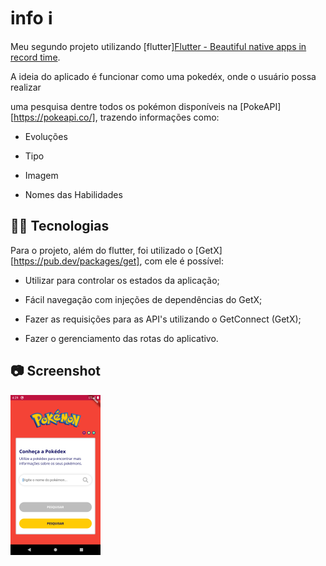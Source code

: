 # info :information_source:

Meu segundo projeto utilizando [flutter][Flutter - Beautiful native apps in record time](https://flutter.dev/).

A ideia do aplicado é funcionar como uma pokedéx, onde o usuário possa realizar

uma pesquisa dentre todos os pokémon disponíveis na [PokeAPI][https://pokeapi.co/], trazendo informações como:

- Evoluções

- Tipo

- Imagem

- Nomes das Habilidades

## :man_technologist: Tecnologias

Para o projeto, além do flutter, foi utilizado o [GetX][https://pub.dev/packages/get], com ele é possível:

- Utilizar para controlar os estados da aplicação;

- Fácil navegação com injeções de dependências do GetX;

- Fazer as requisições para as API's utilizando o GetConnect (GetX);

- Fazer o gerenciamento das rotas do aplicativo.

## :camera: Screenshot

<img src="\assets\screenshots\screenshot.png" style="zoom:25%;" />
